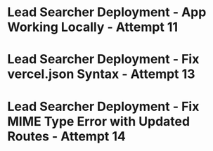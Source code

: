 # Lead Searcher Deployment - App Working Locally - Attempt 11
# Lead Searcher Deployment - Fix vercel.json Syntax - Attempt 13
# Lead Searcher Deployment - Fix MIME Type Error with Updated Routes - Attempt 14
